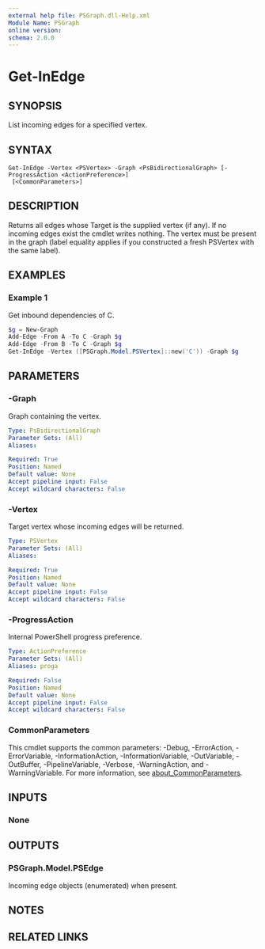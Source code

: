 ```yaml
---
external help file: PSGraph.dll-Help.xml
Module Name: PSGraph
online version:
schema: 2.0.0
---
```


# Get-InEdge

## SYNOPSIS
List incoming edges for a specified vertex.

## SYNTAX

```
Get-InEdge -Vertex <PSVertex> -Graph <PsBidirectionalGraph> [-ProgressAction <ActionPreference>]
 [<CommonParameters>]
```

## DESCRIPTION
Returns all edges whose Target is the supplied vertex (if any). If no incoming edges exist the
cmdlet writes nothing. The vertex must be present in the graph (label equality applies if you
constructed a fresh PSVertex with the same label).

## EXAMPLES

### Example 1
Get inbound dependencies of C.
```powershell
$g = New-Graph
Add-Edge -From A -To C -Graph $g
Add-Edge -From B -To C -Graph $g
Get-InEdge -Vertex ([PSGraph.Model.PSVertex]::new('C')) -Graph $g
```

## PARAMETERS

### -Graph
Graph containing the vertex.

```yaml
Type: PsBidirectionalGraph
Parameter Sets: (All)
Aliases:

Required: True
Position: Named
Default value: None
Accept pipeline input: False
Accept wildcard characters: False
```

### -Vertex
Target vertex whose incoming edges will be returned.

```yaml
Type: PSVertex
Parameter Sets: (All)
Aliases:

Required: True
Position: Named
Default value: None
Accept pipeline input: False
Accept wildcard characters: False
```

### -ProgressAction
Internal PowerShell progress preference.

```yaml
Type: ActionPreference
Parameter Sets: (All)
Aliases: proga

Required: False
Position: Named
Default value: None
Accept pipeline input: False
Accept wildcard characters: False
```

### CommonParameters
This cmdlet supports the common parameters: -Debug, -ErrorAction, -ErrorVariable, -InformationAction, -InformationVariable, -OutVariable, -OutBuffer, -PipelineVariable, -Verbose, -WarningAction, and -WarningVariable. For more information, see [about_CommonParameters](http://go.microsoft.com/fwlink/?LinkID=113216).

## INPUTS

### None
## OUTPUTS

### PSGraph.Model.PSEdge
Incoming edge objects (enumerated) when present.
## NOTES

## RELATED LINKS

